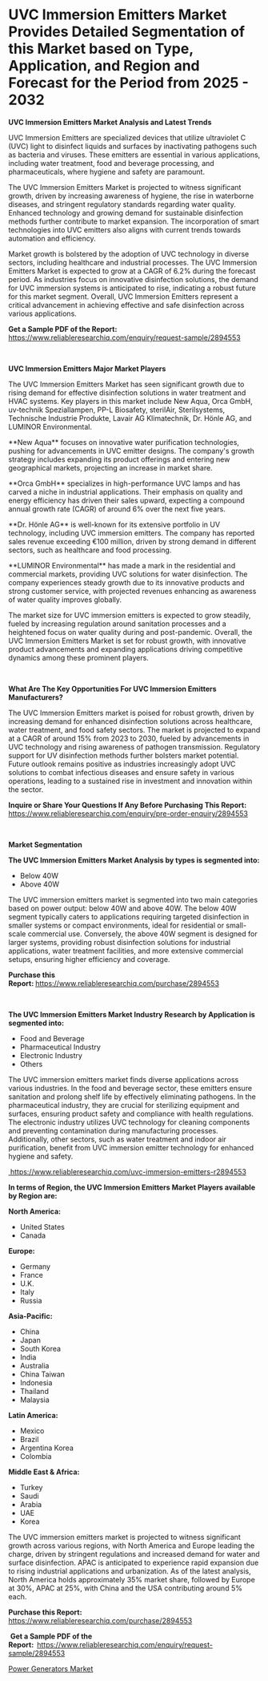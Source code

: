 <p><h1>UVC Immersion Emitters Market Provides Detailed Segmentation of this Market based on Type, Application, and Region and Forecast for the Period from 2025 - 2032</h1></p><p><strong>UVC Immersion Emitters Market Analysis and Latest Trends</strong></p>
<p><p>UVC Immersion Emitters are specialized devices that utilize ultraviolet C (UVC) light to disinfect liquids and surfaces by inactivating pathogens such as bacteria and viruses. These emitters are essential in various applications, including water treatment, food and beverage processing, and pharmaceuticals, where hygiene and safety are paramount.</p><p>The UVC Immersion Emitters Market is projected to witness significant growth, driven by increasing awareness of hygiene, the rise in waterborne diseases, and stringent regulatory standards regarding water quality. Enhanced technology and growing demand for sustainable disinfection methods further contribute to market expansion. The incorporation of smart technologies into UVC emitters also aligns with current trends towards automation and efficiency.</p><p>Market growth is bolstered by the adoption of UVC technology in diverse sectors, including healthcare and industrial processes. The UVC Immersion Emitters Market is expected to grow at a CAGR of 6.2% during the forecast period. As industries focus on innovative disinfection solutions, the demand for UVC immersion systems is anticipated to rise, indicating a robust future for this market segment. Overall, UVC Immersion Emitters represent a critical advancement in achieving effective and safe disinfection across various applications.</p></p>
<p><strong>Get a Sample PDF of the Report:&nbsp;</strong> <a href="https://www.reliableresearchiq.com/enquiry/request-sample/2894553?utm_campaign=2999&utm_medium=2&utm_source=Github&utm_content=ia&utm_term=15032025&utm_id=uvc-immersion-emitters">https://www.reliableresearchiq.com/enquiry/request-sample/2894553</a></p>
<p>&nbsp;</p>
<p><strong>UVC Immersion Emitters Major Market Players</strong></p>
<p><p>The UVC Immersion Emitters Market has seen significant growth due to rising demand for effective disinfection solutions in water treatment and HVAC systems. Key players in this market include New Aqua, Orca GmbH, uv‑technik Speziallampen, PP-L Biosafety, sterilAir, Sterilsystems, Technische Industrie Produkte, Lavair AG Klimatechnik, Dr. Hönle AG, and LUMINOR Environmental.</p><p>**New Aqua** focuses on innovative water purification technologies, pushing for advancements in UVC emitter designs. The company's growth strategy includes expanding its product offerings and entering new geographical markets, projecting an increase in market share.</p><p>**Orca GmbH** specializes in high-performance UVC lamps and has carved a niche in industrial applications. Their emphasis on quality and energy efficiency has driven their sales upward, expecting a compound annual growth rate (CAGR) of around 6% over the next five years.</p><p>**Dr. Hönle AG** is well-known for its extensive portfolio in UV technology, including UVC immersion emitters. The company has reported sales revenue exceeding €100 million, driven by strong demand in different sectors, such as healthcare and food processing.</p><p>**LUMINOR Environmental** has made a mark in the residential and commercial markets, providing UVC solutions for water disinfection. The company experiences steady growth due to its innovative products and strong customer service, with projected revenues enhancing as awareness of water quality improves globally.</p><p>The market size for UVC immersion emitters is expected to grow steadily, fueled by increasing regulation around sanitation processes and a heightened focus on water quality during and post-pandemic. Overall, the UVC Immersion Emitters Market is set for robust growth, with innovative product advancements and expanding applications driving competitive dynamics among these prominent players.</p></p>
<p>&nbsp;</p>
<p><strong>What Are The Key Opportunities For UVC Immersion Emitters Manufacturers?</strong></p>
<p><p>The UVC Immersion Emitters market is poised for robust growth, driven by increasing demand for enhanced disinfection solutions across healthcare, water treatment, and food safety sectors. The market is projected to expand at a CAGR of around 15% from 2023 to 2030, fueled by advancements in UVC technology and rising awareness of pathogen transmission. Regulatory support for UV disinfection methods further bolsters market potential. Future outlook remains positive as industries increasingly adopt UVC solutions to combat infectious diseases and ensure safety in various operations, leading to a sustained rise in investment and innovation within the sector.</p></p>
<p><strong>Inquire or Share Your Questions If Any Before Purchasing This Report:</strong> <a href="https://www.reliableresearchiq.com/enquiry/pre-order-enquiry/2894553?utm_campaign=2999&utm_medium=2&utm_source=Github&utm_content=ia&utm_term=15032025&utm_id=uvc-immersion-emitters">https://www.reliableresearchiq.com/enquiry/pre-order-enquiry/2894553</a></p>
<p>&nbsp;</p>
<p><strong>Market Segmentation</strong></p>
<p><strong>The UVC Immersion Emitters Market Analysis by types is segmented into:</strong></p>
<p><ul><li>Below 40W</li><li>Above 40W</li></ul></p>
<p><p>The UVC immersion emitters market is segmented into two main categories based on power output: below 40W and above 40W. The below 40W segment typically caters to applications requiring targeted disinfection in smaller systems or compact environments, ideal for residential or small-scale commercial use. Conversely, the above 40W segment is designed for larger systems, providing robust disinfection solutions for industrial applications, water treatment facilities, and more extensive commercial setups, ensuring higher efficiency and coverage.</p></p>
<p><strong>Purchase this Report:&nbsp;</strong><a href="https://www.reliableresearchiq.com/purchase/2894553?utm_campaign=2999&utm_medium=2&utm_source=Github&utm_content=ia&utm_term=15032025&utm_id=uvc-immersion-emitters">https://www.reliableresearchiq.com/purchase/2894553</a></p>
<p>&nbsp;</p>
<p><strong>The UVC Immersion Emitters Market Industry Research by Application is segmented into:</strong></p>
<p><ul><li>Food and Beverage</li><li>Pharmaceutical Industry</li><li>Electronic Industry</li><li>Others</li></ul></p>
<p><p>The UVC immersion emitters market finds diverse applications across various industries. In the food and beverage sector, these emitters ensure sanitation and prolong shelf life by effectively eliminating pathogens. In the pharmaceutical industry, they are crucial for sterilizing equipment and surfaces, ensuring product safety and compliance with health regulations. The electronic industry utilizes UVC technology for cleaning components and preventing contamination during manufacturing processes. Additionally, other sectors, such as water treatment and indoor air purification, benefit from UVC immersion emitter technology for enhanced hygiene and safety.</p></p>
<p><a href="https://www.reliableresearchiq.com/uvc-immersion-emitters-r2894553?utm_campaign=2999&utm_medium=2&utm_source=Github&utm_content=ia&utm_term=15032025&utm_id=uvc-immersion-emitters">&nbsp;https://www.reliableresearchiq.com/uvc-immersion-emitters-r2894553</a></p>
<p><strong>In terms of Region, the UVC Immersion Emitters Market Players available by Region are:</strong></p>
<p>
    <p> <strong> North America: </strong>
        <ul>
            <li>United States</li>
            <li>Canada</li>
        </ul>
        </p> 
    <p> <strong> Europe: </strong>
        <ul>
            <li>Germany</li>
            <li>France</li>
            <li>U.K.</li>
            <li>Italy</li>
            <li>Russia</li>
        </ul>
        </p> 
    <p> <strong> Asia-Pacific: </strong>
        <ul>
            <li>China</li>
            <li>Japan</li>
            <li>South Korea</li>
            <li>India</li>
            <li>Australia</li>
            <li>China Taiwan</li>
            <li>Indonesia</li>
            <li>Thailand</li>
            <li>Malaysia</li>
        </ul>
        </p> 
    <p> <strong> Latin America: </strong>
        <ul>
            <li>Mexico</li>
            <li>Brazil</li>
            <li>Argentina Korea</li>
            <li>Colombia</li>
        </ul>
        </p> 
    <p> <strong> Middle East & Africa: </strong>
        <ul>
            <li>Turkey</li>
            <li>Saudi</li>
            <li>Arabia</li>
            <li>UAE</li>
            <li>Korea</li>
        </ul>
    </p>
    </p>
<p><p>The UVC immersion emitters market is projected to witness significant growth across various regions, with North America and Europe leading the charge, driven by stringent regulations and increased demand for water and surface disinfection. APAC is anticipated to experience rapid expansion due to rising industrial applications and urbanization. As of the latest analysis, North America holds approximately 35% market share, followed by Europe at 30%, APAC at 25%, with China and the USA contributing around 5% each.</p></p>
<p><strong>Purchase this Report: </strong><a href="https://www.reliableresearchiq.com/purchase/2894553?utm_campaign=2999&utm_medium=2&utm_source=Github&utm_content=ia&utm_term=15032025&utm_id=uvc-immersion-emitters">https://www.reliableresearchiq.com/purchase/2894553</a></p>
<p>&nbsp;<strong>Get a Sample PDF of the Report:&nbsp;&nbsp;</strong><a href="https://www.reliableresearchiq.com/enquiry/request-sample/2894553?utm_campaign=2999&utm_medium=2&utm_source=Github&utm_content=ia&utm_term=15032025&utm_id=uvc-immersion-emitters">https://www.reliableresearchiq.com/enquiry/request-sample/2894553</a></p>
<p><strong></strong></p>
<p><p><a href="https://github.com/vilolakoreni/Market-Research-Report-List-1/blob/main/power-generators-market.md?utm_campaign=2999&utm_medium=2&utm_source=Github&utm_content=ia&utm_term=15032025&utm_id=uvc-immersion-emitters">Power Generators Market</a></p></p>